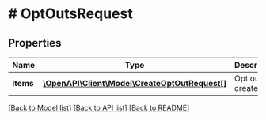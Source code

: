 # # OptOutsRequest

## Properties

Name | Type | Description | Notes
------------ | ------------- | ------------- | -------------
**items** | [**\OpenAPI\Client\Model\CreateOptOutRequest[]**](CreateOptOutRequest.md) | Opt outs to create. |

[[Back to Model list]](../../README.md#models) [[Back to API list]](../../README.md#endpoints) [[Back to README]](../../README.md)
